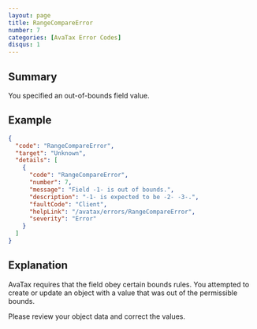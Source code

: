 ```yaml
---
layout: page
title: RangeCompareError
number: 7
categories: [AvaTax Error Codes]
disqus: 1
---
```


## Summary

You specified an out-of-bounds field value.

## Example

```json
{
  "code": "RangeCompareError",
  "target": "Unknown",
  "details": [
    {
      "code": "RangeCompareError",
      "number": 7,
      "message": "Field -1- is out of bounds.",
      "description": "-1- is expected to be -2- -3-.",
      "faultCode": "Client",
      "helpLink": "/avatax/errors/RangeCompareError",
      "severity": "Error"
    }
  ]
}
```

## Explanation

AvaTax requires that the field obey certain bounds rules.  You attempted to create or update an object with a value that was out of the permissible bounds.

Please review your object data and correct the values.
